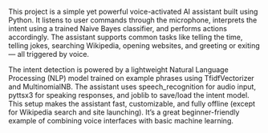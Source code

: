 This project is a simple yet powerful voice-activated AI assistant built using Python.
It listens to user commands through the microphone, interprets the intent using a trained Naive Bayes classifier, and performs actions accordingly. 
The assistant supports common tasks like 
telling the time, telling jokes, searching Wikipedia, opening websites, and greeting or exiting — all triggered by voice.

The intent detection is powered by a lightweight Natural Language Processing (NLP) model trained on example phrases using TfidfVectorizer and MultinomialNB.
The assistant uses speech_recognition for audio input, pyttsx3 for speaking responses, and joblib to save/load the intent model.
This setup makes the assistant fast, customizable, and fully offline (except for Wikipedia search and site launching).
It’s a great beginner-friendly example of combining voice interfaces with basic machine learning.
